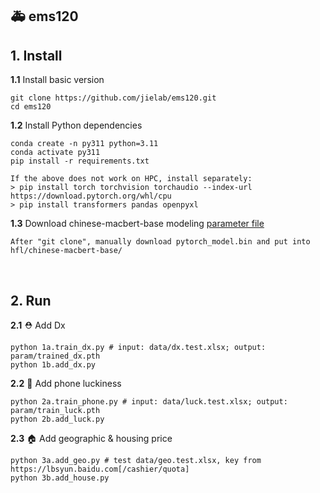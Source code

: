 
## 🚑 ems120 


## 1. Install

<b>1.1</b> Install basic version
```  
git clone https://github.com/jielab/ems120.git
cd ems120
``` 

<b>1.2</b> Install Python dependencies
``` 
conda create -n py311 python=3.11
conda activate py311
pip install -r requirements.txt

If the above does not work on HPC, install separately:
> pip install torch torchvision torchaudio --index-url https://download.pytorch.org/whl/cpu
> pip install transformers pandas openpyxl
``` 

<b>1.3</b> Download chinese-macbert-base modeling [parameter file](https://huggingface.co/hfl/chinese-macbert-base/tree/main)
```  
After "git clone", manually download pytorch_model.bin and put into hfl/chinese-macbert-base/
```  
<br>


## 2. Run

<b>2.1</b> ⛑ Add Dx
```
python 1a.train_dx.py # input: data/dx.test.xlsx; output: param/trained_dx.pth
python 1b.add_dx.py
```

<b>2.2</b> 📱 Add phone luckiness
```
python 2a.train_phone.py # input: data/luck.test.xlsx; output: param/train_luck.pth
python 2b.add_luck.py
```

<b>2.3</b> 🏠 Add geographic & housing price
```
python 3a.add_geo.py # test data/geo.test.xlsx, key from https://lbsyun.baidu.com[/cashier/quota]
python 3b.add_house.py
```